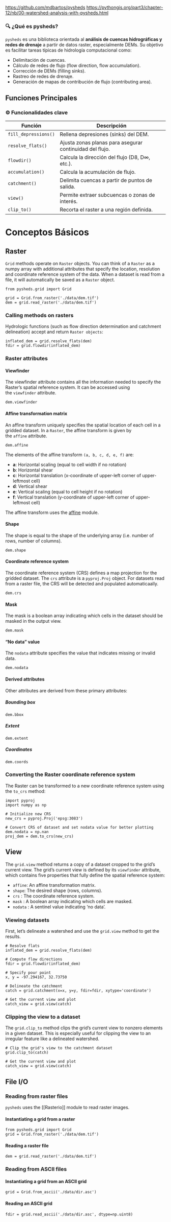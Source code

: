 https://github.com/mdbartos/pysheds
https://pythongis.org/part3/chapter-12/nb/00-watershed-analysis-with-pysheds.html
### 🔍 ¿Qué es pysheds?

`pysheds` es una biblioteca orientada al **análisis de cuencas hidrográficas y redes de drenaje** a partir de datos raster, especialmente DEMs. Su objetivo es facilitar tareas típicas de hidrología computacional como:

- Delimitación de cuencas.
- Cálculo de redes de flujo (flow direction, flow accumulation).
- Corrección de DEMs (filling sinks).
- Rastreo de redes de drenaje.
- Generación de mapas de contribución de flujo (contributing area).
## Funciones Principales
### ⚙️ Funcionalidades clave

| Función              | Descripción                                              |
| -------------------- | -------------------------------------------------------- |
| `fill_depressions()` | Rellena depresiones (sinks) del DEM.                     |
| `resolve_flats()`    | Ajusta zonas planas para asegurar continuidad del flujo. |
| `flowdir()`          | Calcula la dirección del flujo (D8, D∞, etc.).           |
| `accumulation()`     | Calcula la acumulación de flujo.                         |
| `catchment()`        | Delimita cuencas a partir de puntos de salida.           |
| `view()`             | Permite extraer subcuencas o zonas de interés.           |
| `clip_to()`          | Recorta el raster a una región definida.                 |
# Conceptos Básicos
## Raster
`Grid` methods operate on `Raster` objects. You can think of a `Raster` as a numpy array with additional attributes that specify the location, resolution and coordinate reference system of the data.
When a dataset is read from a file, it will automatically be saved as a `Raster` object.
```
from pysheds.grid import Grid

grid = Grid.from_raster('./data/dem.tif')
dem = grid.read_raster('./data/dem.tif')
```
### Calling methods on rasters
Hydrologic functions (such as flow direction determination and catchment delineation) accept and return `Raster objects`:
```
inflated_dem = grid.resolve_flats(dem)
fdir = grid.flowdir(inflated_dem)
```
### Raster attributes
#### Viewfinder

The viewfinder attribute contains all the information needed to specify the Raster’s spatial reference system. It can be accessed using the `viewfinder` attribute.

```
dem.viewfinder
```
#### Affine transformation matrix

An affine transform uniquely specifies the spatial location of each cell in a gridded dataset. In a `Raster`, the affine transform is given by the `affine` attribute.

```
dem.affine
```
The elements of the affine transform `(a, b, c, d, e, f)` are:

- **a**: Horizontal scaling (equal to cell width if no rotation)
- **b**: Horizontal shear
- **c**: Horizontal translation (x-coordinate of upper-left corner of upper-leftmost cell)
- **d**: Vertical shear
- **e**: Vertical scaling (equal to cell height if no rotation)
- **f**: Vertical translation (y-coordinate of upper-left corner of upper-leftmost cell)

The affine transform uses the [affine](https://pypi.org/project/affine/) module.
#### Shape

The shape is equal to the shape of the underlying array (i.e. number of rows, number of columns).

```
dem.shape
```
#### Coordinate reference system

The coordinate reference system (CRS) defines a map projection for the gridded dataset. The `crs` attribute is a `pyproj.Proj` object. For datasets read from a raster file, the CRS will be detected and populated automaticaally.

```
dem.crs
```
#### Mask

The mask is a boolean array indicating which cells in the dataset should be masked in the output view.

```
dem.mask
```
#### “No data” value

The `nodata` attribute specifies the value that indicates missing or invalid data.

```
dem.nodata
```
#### Derived attributes

Other attributes are derived from these primary attributes:
##### Bounding box

```
dem.bbox
```
##### Extent

```
dem.extent
```

##### Coordinates

```
dem.coords
```
### Converting the Raster coordinate reference system

The Raster can be transformed to a new coordinate reference system using the `to_crs` method:

```
import pyproj
import numpy as np

# Initialize new CRS
new_crs = pyproj.Proj('epsg:3083')

# Convert CRS of dataset and set nodata value for better plotting
dem.nodata = np.nan
proj_dem = dem.to_crs(new_crs)
```


## View 
The `grid.view` method returns a copy of a dataset cropped to the grid’s current view. The grid’s current view is defined by its `viewfinder` attribute, which contains five properties that fully define the spatial reference system:

- `affine`: An affine transformation matrix.
- `shape`: The desired shape (rows, columns).
- `crs` : The coordinate reference system.
- `mask` : A boolean array indicating which cells are masked.
- `nodata` : A sentinel value indicating ‘no data’.
### Viewing datasets

First, let’s delineate a watershed and use the `grid.view` method to get the results.

```
# Resolve flats
inflated_dem = grid.resolve_flats(dem)

# Compute flow directions
fdir = grid.flowdir(inflated_dem)

# Specify pour point
x, y = -97.294167, 32.73750

# Delineate the catchment
catch = grid.catchment(x=x, y=y, fdir=fdir, xytype='coordinate')

# Get the current view and plot
catch_view = grid.view(catch)
```
### Clipping the view to a dataset

The `grid.clip_to` method clips the grid’s current view to nonzero elements in a given dataset. This is especially useful for clipping the view to an irregular feature like a delineated watershed.

```
# Clip the grid's view to the catchment dataset
grid.clip_to(catch)

# Get the current view and plot
catch_view = grid.view(catch)
```
## File I/O
### Reading from raster files

`pysheds` uses the [[Rasterio]] module to read raster images.

#### Instantiating a grid from a raster

```
from pysheds.grid import Grid
grid = Grid.from_raster('./data/dem.tif')
```

#### Reading a raster file

```
dem = grid.read_raster('./data/dem.tif')
```
### Reading from ASCII files

#### Instantiating a grid from an ASCII grid

```
grid = Grid.from_ascii('./data/dir.asc')
```
#### Reading an ASCII grid

```
fdir = grid.read_ascii('./data/dir.asc', dtype=np.uint8)
```